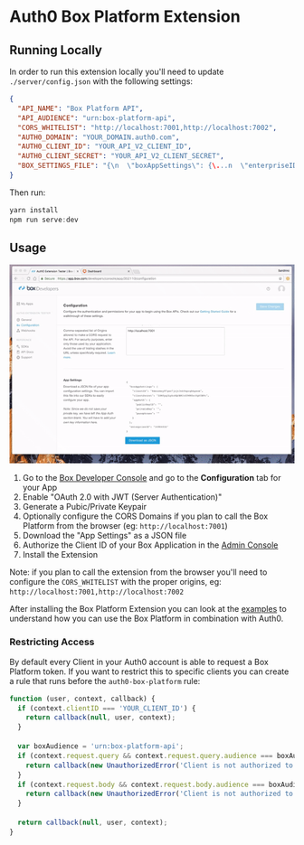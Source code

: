# Auth0 Box Platform Extension

## Running Locally

In order to run this extension locally you'll need to update `./server/config.json` with the following settings:

```json
{
  "API_NAME": "Box Platform API",
  "API_AUDIENCE": "urn:box-platform-api",
  "CORS_WHITELIST": "http://localhost:7001,http://localhost:7002",
  "AUTH0_DOMAIN": "YOUR_DOMAIN.auth0.com",
  "AUTH0_CLIENT_ID": "YOUR_API_V2_CLIENT_ID",
  "AUTH0_CLIENT_SECRET": "YOUR_API_V2_CLIENT_SECRET",
  "BOX_SETTINGS_FILE": "{\n  \"boxAppSettings\": {\...n  \"enterpriseID\": \"111111\"\n}"
}
```

Then run:

```js
yarn install
npm run serve:dev
```

## Usage

![](/media/installation.gif)

 1. Go to the [Box Developer Console](https://app.box.com/developers/console) and go to the **Configuration** tab for your App
 2. Enable "OAuth 2.0 with JWT (Server Authentication)"
 3. Generate a Pubic/Private Keypair
 4. Optionally configure the CORS Domains if you plan to call the Box Platform from the browser (eg: `http://localhost:7001`)
 5. Download the "App Settings" as a JSON file
 6. Authorize the Client ID of your Box Application in the [Admin Console](https://app.box.com/master/settings/openbox)
 7. Install the Extension

Note: if you plan to call the extension from the browser you'll need to configure the `CORS_WHITELIST` with the proper origins, eg: `http://localhost:7001,http://localhost:7002`

After installing the Box Platform Extension you can look at the [examples](/examples) to understand how you can use the Box Platform in combination with Auth0.

### Restricting Access

By default every Client in your Auth0 account is able to request a Box Platform token. If you want to restrict this to specific clients you can create a rule that runs before the `auth0-box-platform` rule:

```js
function (user, context, callback) {
  if (context.clientID === 'YOUR_CLIENT_ID') {
    return callback(null, user, context);
  }

  var boxAudience = 'urn:box-platform-api';
  if (context.request.query && context.request.query.audience === boxAudience) {
    return callback(new UnauthorizedError('Client is not authorized to make this call'));
  }
  if (context.request.body && context.request.body.audience === boxAudience) {
    return callback(new UnauthorizedError('Client is not authorized to make this call'));
  }

  return callback(null, user, context);
}
```
